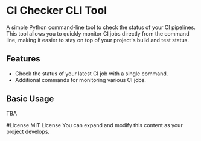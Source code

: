 # CI Checker CLI Tool

A simple Python command-line tool to check the status of your CI pipelines. This tool allows you to quickly monitor CI jobs directly from the command line, 
making it easier to stay on top of your project's build and test status.

## Features
- Check the status of your latest CI job with a single command.
- Additional commands for monitoring various CI jobs.

## Basic Usage
TBA


#License
MIT License
You can expand and modify this content as your project develops.
